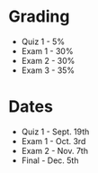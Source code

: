 # Grading
- Quiz 1 - 5%
- Exam 1 - 30%
- Exam 2 - 30%
- Exam 3 - 35%

# Dates
- Quiz 1 - Sept. 19th
- Exam 1 - Oct. 3rd
- Exam 2 - Nov. 7th
- Final - Dec. 5th
